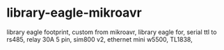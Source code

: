 # library-eagle-mikroavr
library eagle footprint, custom from mikroavr,
library eagle for,
serial ttl to rs485,
relay 30A 5 pin,
sim800 v2,
ethernet mini w5500,
TL1838,
